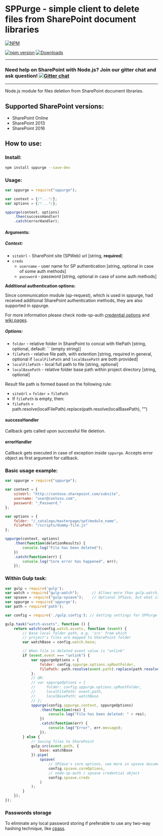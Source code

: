 # SPPurge - simple client to delete files from SharePoint document libraries

[![NPM](https://nodei.co/npm/sppurge.png?mini=true&downloads=true&downloadRank=true&stars=true)](https://nodei.co/npm/sppurge/)

[![npm version](https://badge.fury.io/js/sppurge.svg)](https://badge.fury.io/js/sppurge)
[![Downloads](https://img.shields.io/npm/dm/sppurge.svg)](https://www.npmjs.com/package/sppurge)

---
### Need help on SharePoint with Node.js? Join our gitter chat and ask question! [![Gitter chat](https://badges.gitter.im/gitterHQ/gitter.png)](https://gitter.im/sharepoint-node/Lobby)
---

Node.js module for files deletion from SharePoint document libraries.

## Supported SharePoint versions:
- SharePoint Online
- SharePoint 2013
- SharePoint 2016

## How to use:

### Install:
```bash
npm install sppurge --save-dev
```

### Usage:

```javascript
var sppurge = require("sppurge");

var context = {/*...*/};
var options = {/*...*/};

sppurge(context, options)
    .then(successHandler)
    .catch(errorHandler);
```

#### Arguments:

##### Context:
- `siteUrl` - SharePoint site (SPWeb) url [string, **required**]
- `creds`
  - `username` - user name for SP authentication [string, optional in case of some auth methods]
  - `password` - password [string, optional in case of some auth methods]

**Additional authentication options:**

Since communication module (sp-request), which is used in sppurge, had received additional SharePoint authentication methods, they are also supported in sppurge.

For more information please check node-sp-auth [credential options](https://github.com/s-KaiNet/node-sp-auth#params) and [wiki pages](https://github.com/s-KaiNet/node-sp-auth/wiki).

##### Options:
- `folder` - relative folder in SharePoint to concat with filePath [string, optional, default: `` (empty string)]
- `filePath` - relative file path, with extention [string, required in general, optional if `localFilePath` and `localBasePath` are both provided]
- `localFilePath` - local full path to file [string, optional]
- `localBasePath` - relative folder base path within project directory [string, optional]

Result file path is formed based on the following rule:

- `siteUrl` + `folder` + `filePath`
- If `filePath` is empty, then:
 - `filePath` = path.resolve(localFilePath).replace(path.resolve(localBasePath), "")

#### successHandler
Callback gets called upon successful file deletion.

#### errorHandler
Callback gets executed in case of exception inside `sppurge`. Accepts error object as first argument for callback.

### Basic usage example:

```javascript
var sppurge = require("sppurge");

var context = {
    siteUrl: "http://contoso.sharepoint.com/subsite",
    username: "user@contoso.com",
    password: "_Password_"
};

var options = {
    folder: "/_catalogs/masterpage/spf/module_name",
    filePath: "/scripts/dummy-file.js"
};

sppurge(context, options)
    .then(function(deletionResults) {
        console.log("File has been deleted");
    })
    .catch(function(err) {
        console.log("Core error has happened", err);
    });
```

### Within Gulp task:

```javascript
var gulp = require('gulp');
var watch = require("gulp-watch");      // Allows more than gulp.watch, is recommended
var spsave = require("gulp-spsave");    // Optional SPSave, but what is the reason to use SPPurge without SPSave?
var sppurge = require('sppurge');
var path = require('path');

var config = require('./gulp.config'); // Getting settings for SPPurge and SPSave

gulp.task("watch-assets", function () {
    return watch(config.watch.assets, function (event) {
        // Base local folder path, e.g. 'src' from which 
        // project's files are mapped to SharePoint folder
        var watchBase = config.watch.base;

        // When file is deleted event value is "unlink"
        if (event.event === "unlink") {
            var sppurgeOptions = {
                folder: config.sppurge.options.spRootFolder,
                filePath: path.resolve(event.path).replace(path.resolve(watchBase), "")
            };
            // OR:
            // var sppurgeOptions = {
            //     folder: config.sppurge.options.spRootFolder,
            //     localFilePath: event.path,
            //     localBasePath: watchBase
            // };
            sppurge(config.sppurge.context, sppurgeOptions)
                .then(function(res) {
                    console.log("File has been deleted: " + res);
                })
                .catch(function(err) {
                    console.log("Error", err.message);
                });
        } else {
            // Saving files to SharePoint
            gulp.src(event.path, {
                base: watchBase
            }).pipe(
                spsave(
                    // SPSave's core options, see more in spsave documentation
                    config.spsave.coreOptions,
                    // node-sp-auth / spsave credential object
                    config.spsave.creds
                )
            );
        }
    });
});
```

### Passwords storage

To eliminate any local password storing if preferable to use any two-way hashing technique, like [cpass](https://github.com/koltyakov/cpass).